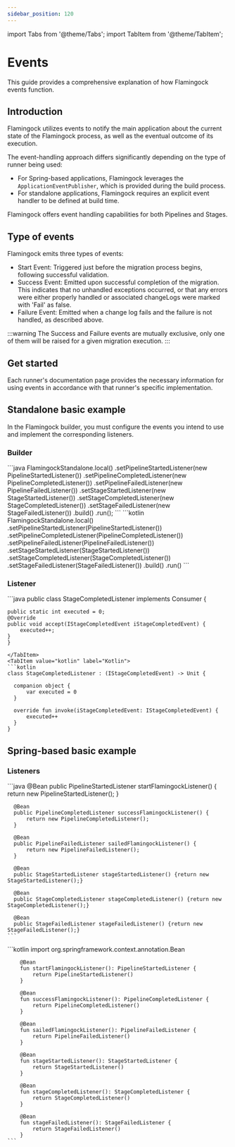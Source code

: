 ```yaml
---
sidebar_position: 120
---
```


import Tabs from '@theme/Tabs';
import TabItem from '@theme/TabItem';

# Events

This guide provides a comprehensive explanation of how Flamingock events function.

## Introduction

Flamingock utilizes events to notify the main application about the current state of the Flamingock process, as well as the eventual outcome of its execution.

The event-handling approach differs significantly depending on the type of runner being used:

- For Spring-based applications, Flamingock leverages the ```ApplicationEventPublisher```, which is provided during the build process.
- For standalone applications, Flamingock requires an explicit event handler to be defined at build time.

Flamingock offers event handling capabilities for both Pipelines and Stages.

## Type of events

Flamingock emits three types of events:

- Start Event: Triggered just before the migration process begins, following successful validation.
- Success Event: Emitted upon successful completion of the migration. This indicates that no unhandled exceptions occurred, or that any errors were either properly handled or associated changeLogs were marked with 'Fail' as false.
- Failure Event: Emitted when a change log fails and the failure is not handled, as described above.

:::warning
The Success and Failure events are mutually exclusive, only one of them will be raised for a given migration execution.
:::

## Get started

Each runner's documentation page provides the necessary information for using events in accordance with that runner's specific implementation.

## Standalone basic example

In the Flamingock builder, you must configure the events you intend to use and implement the corresponding listeners.

### Builder

<Tabs groupId="languages">
  <TabItem value="java" label="Java" default>
  ```java
      FlamingockStandalone.local()
          .setPipelineStartedListener(new PipelineStartedListener())
          .setPipelineCompletedListener(new PipelineCompletedListener())
          .setPipelineFailedListener(new PipelineFailedListener())
          .setStageStartedListener(new StageStartedListener())
          .setStageCompletedListener(new StageCompletedListener())
          .setStageFailedListener(new StageFailedListener())
          .build()
          .run();
  ```
  </TabItem>
  <TabItem value="kotlin" label="Kotlin">
  ```kotlin
      FlamingockStandalone.local()
          .setPipelineStartedListener(PipelineStartedListener())
          .setPipelineCompletedListener(PipelineCompletedListener())
          .setPipelineFailedListener(PipelineFailedListener())
          .setStageStartedListener(StageStartedListener())
          .setStageCompletedListener(StageCompletedListener())
          .setStageFailedListener(StageFailedListener())
          .build()
          .run()
  ```
  </TabItem>
</Tabs>
  
### Listener

<Tabs groupId="languages">
  <TabItem value="java" label="Java" default>
  ```java
    public class StageCompletedListener implements Consumer<IStageCompletedEvent> {

    public static int executed = 0;
    @Override
    public void accept(IStageCompletedEvent iStageCompletedEvent) {
        executed++;
    }
    }
  ```
  </TabItem>
  <TabItem value="kotlin" label="Kotlin">
  ```kotlin
class StageCompletedListener : (IStageCompletedEvent) -> Unit {

    companion object {
        var executed = 0
    }

    override fun invoke(iStageCompletedEvent: IStageCompletedEvent) {
        executed++
    }
}
  ```
  </TabItem>
</Tabs>

## Spring-based basic example

### Listeners

<Tabs groupId="languages">
  <TabItem value="java" label="Java" default>
    ```java
      @Bean
      public PipelineStartedListener startFlamingockListener() {
          return new PipelineStartedListener();
      }

      @Bean
      public PipelineCompletedListener successFlamingockListener() {
          return new PipelineCompletedListener();
      }

      @Bean
      public PipelineFailedListener sailedFlamingockListener() {
          return new PipelineFailedListener();
      }

      @Bean
      public StageStartedListener stageStartedListener() {return new StageStartedListener();}

      @Bean
      public StageCompletedListener stageCompletedListener() {return new StageCompletedListener();}

      @Bean
      public StageFailedListener stageFailedListener() {return new StageFailedListener();}
    ```
  </TabItem>
  <TabItem value="kotlin" label="Kotlin" default>
    ```kotlin
        import org.springframework.context.annotation.Bean

        @Bean
        fun startFlamingockListener(): PipelineStartedListener {
            return PipelineStartedListener()
        }

        @Bean
        fun successFlamingockListener(): PipelineCompletedListener {
            return PipelineCompletedListener()
        }

        @Bean
        fun sailedFlamingockListener(): PipelineFailedListener {
            return PipelineFailedListener()
        }

        @Bean
        fun stageStartedListener(): StageStartedListener {
            return StageStartedListener()
        }

        @Bean
        fun stageCompletedListener(): StageCompletedListener {
            return StageCompletedListener()
        }

        @Bean
        fun stageFailedListener(): StageFailedListener {
            return StageFailedListener()
        }
    ```
  </TabItem>
</Tabs>

